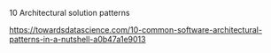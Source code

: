 10 Architectural solution patterns

https://towardsdatascience.com/10-common-software-architectural-patterns-in-a-nutshell-a0b47a1e9013
